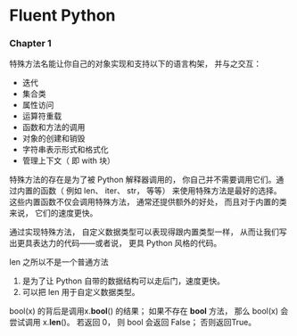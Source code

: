 # Fluent Python

### Chapter 1

特殊方法名能让你自己的对象实现和支持以下的语言构架， 并与之交互：

- 迭代
- 集合类
- 属性访问
- 运算符重载
- 函数和方法的调用
- 对象的创建和销毁
- 字符串表示形式和格式化
- 管理上下文（ 即 with 块）

特殊方法的存在是为了被 Python 解释器调用的， 你自己并不需要调用它们。通过内置的函数（ 例如 len、 iter、 str， 等等） 来使用特殊方法是最好的选择。 这些内置函数不仅会调用特殊方法， 通常还提供额外的好处， 而且对于内置的类来说， 它们的速度更快。

通过实现特殊方法， 自定义数据类型可以表现得跟内置类型一样， 从而让我们写出更具表达力的代码——或者说， 更具 Python 风格的代码。

len 之所以不是一个普通方法

1. 是为了让 Python 自带的数据结构可以走后门，速度更快。
2. 可以把 len 用于自定义数据类型。

bool(x) 的背后是调用x.__bool__() 的结果； 如果不存在 __bool__ 方法， 那么 bool(x) 会尝试调用 x.__len__()。 若返回 0， 则 bool 会返回 False； 否则返回True。



